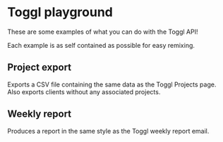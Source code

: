 # Toggl playground

These are some examples of what you can do with the Toggl API!

Each example is as self contained as possible for easy remixing.


## Project export

Exports a CSV file containing the same data as the Toggl Projects page. Also exports clients without any associated projects.


## Weekly report

Produces a report in the same style as the Toggl weekly report email.